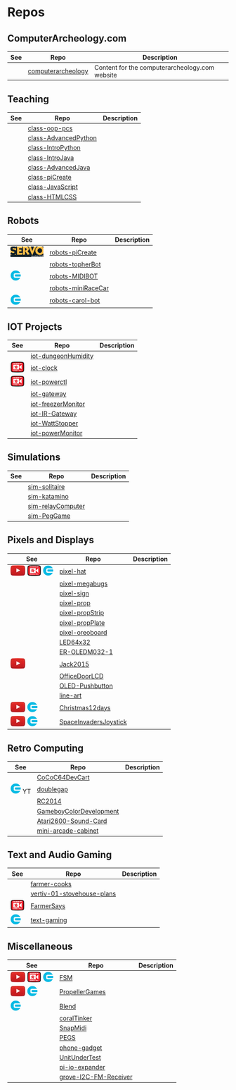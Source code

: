 # Repos

## ComputerArcheology.com

| See   | Repo  | Description |
| ----- | ----- | ----- |
| | [computerarcheology](https://github.com/topherCantrell/computerarcheology) | Content for the computerarcheology.com website |

## Teaching

| See   | Repo  | Description |
| ----- | ----- | ----- |
| | [class-oop-pcs](https://github.com/topherCantrell/class-oop-pcs) | |
| | [class-AdvancedPython](https://github.com/topherCantrell/class-AdvancedPython) | |
| | [class-IntroPython](https://github.com/topherCantrell/class-IntroPython) | |
| | [class-IntroJava](https://github.com/topherCantrell/class-IntroJava) | |
| | [class-AdvancedJava](https://github.com/topherCantrell/class-AdvancedJava) | |
| | [class-piCreate](https://github.com/topherCantrell/class-piCreate) | |
| | [class-JavaScript](https://github.com/topherCantrell/class-JavaScript) | |
| | [class-HTMLCSS](https://github.com/topherCantrell/class-HTMLCSS) | |

## Robots

| See   | Repo  | Description |
| ----- | ----- | ----- |
| ![](art/servo-small.jpg) | [robots-piCreate](https://github.com/topherCantrell/robots-piCreate) | |
| | [robots-topherBot](https://github.com/topherCantrell/robots-topherBot) | |
| ![](art/circuitcellar-small.jpg) | [robots-MIDIBOT](https://github.com/topherCantrell/robots-MIDIBOT) | |
| | [robots-miniRaceCar](https://github.com/topherCantrell/robots-miniRaceCar) | |
| ![](art/circuitcellar-small.jpg) | [robots-carol-bot](https://github.com/topherCantrell/robots-carol-bot) | |

## IOT Projects

| See   | Repo  | Description |
| ----- | ----- | ----- |
| | [iot-dungeonHumidity](https://github.com/topherCantrell/iot-dungeonHumidity) | |
| ![](art/adafruit-small.jpg) | [iot-clock](https://github.com/topherCantrell/iot-clock) | |
| ![](art/adafruit-small.jpg) | [iot-powerctl](https://github.com/topherCantrell/iot-powerctl) | |
| | [iot-gateway](https://github.com/topherCantrell/iot-gateway) | |
| | [iot-freezerMonitor](https://github.com/topherCantrell/iot-freezerMonitor) | |
| | [iot-IR-Gateway](https://github.com/topherCantrell/iot-IR-Gateway) | |
| | [iot-WattStopper](https://github.com/topherCantrell/iot-WattStopper) | |
| | [iot-powerMonitor](https://github.com/topherCantrell/iot-powerMonitor) | |

## Simulations

| See   | Repo  | Description |
| ----- | ----- | ----- |
| | [sim-solitaire](https://github.com/topherCantrell/sim-solitaire) | |
| | [sim-katamino](https://github.com/topherCantrell/sim-katamino) | |
| | [sim-relayComputer](https://github.com/topherCantrell/sim-relayComputer) | |
| | [sim-PegGame](https://github.com/topherCantrell/sim-PegGame) | |

## Pixels and Displays

| See   | Repo  | Description |
| ----- | ----- | ----- |
| ![](art/youtube-small.jpg) ![](art/adafruit-small.jpg) ![](art/circuitcellar-small.jpg) | [pixel-hat](https://github.com/topherCantrell/pixel-hat) | |
| | [pixel-megabugs](https://github.com/topherCantrell/pixel-megabugs) | |
| | [pixel-sign](https://github.com/topherCantrell/pixel-sign) | |
| | [pixel-prop](https://github.com/topherCantrell/pixel-prop) | |
| | [pixel-propStrip](https://github.com/topherCantrell/pixel-propStrip) | |
| | [pixel-propPlate](https://github.com/topherCantrell/pixel-propPlate) | |
| | [pixel-oreoboard](https://github.com/topherCantrell/pixel-oreoboard) | |
| | [LED64x32](https://github.com/topherCantrell/LED64x32) | |
| | [ER-OLEDM032-1](https://github.com/topherCantrell/ER-OLEDM032-1) | |
| ![](art/youtube-small.jpg) | [Jack2015](https://github.com/topherCantrell/Jack2015) | |
| | [OfficeDoorLCD](https://github.com/topherCantrell/OfficeDoorLCD) | |
| | [OLED-Pushbutton](https://github.com/topherCantrell/OLED-Pushbutton) | |
| | [line-art](https://github.com/topherCantrell/line-art) | |
| ![](art/youtube-small.jpg) ![](art/circuitcellar-small.jpg) | [Christmas12days](https://github.com/topherCantrell/Christmas12days) | |
| ![](art/youtube-small.jpg) ![](art/circuitcellar-small.jpg) | [SpaceInvadersJoystick](https://github.com/topherCantrell/SpaceInvadersJoystick) | |

## Retro Computing

| See   | Repo  | Description |
| ----- | ----- | ----- |
| | [CoCoC64DevCart](https://github.com/topherCantrell/CoCoC64DevCart) | |
| ![](art/circuitcellar-small.jpg) YT | [doublegap](https://github.com/topherCantrell/doublegap) | |
| | [RC2014](https://github.com/topherCantrell/RC2014) | |
| | [GameboyColorDevelopment](https://github.com/topherCantrell/GameboyColorDevelopment) | |
| | [Atari2600-Sound-Card](https://github.com/topherCantrell/Atari2600-Sound-Card) | |
| | [mini-arcade-cabinet](https://github.com/topherCantrell/mini-arcade-cabinet) | |


## Text and Audio Gaming

| See   | Repo  | Description |
| ----- | ----- | ----- |
| | [farmer-cooks](https://github.com/topherCantrell/farmer-cooks) | |
| | [vertiv-01-stovehouse-plans](https://github.com/topherCantrell/vertiv-01-stovehouse-plans) | |
| ![](art/adafruit-small.jpg) | [FarmerSays](https://github.com/topherCantrell/FarmerSays) | |
| ![](art/circuitcellar-small.jpg) | [text-gaming](https://github.com/topherCantrell/text-gaming) | |

## Miscellaneous

| See   | Repo  | Description |
| ----- | ----- | ----- |
| ![](art/youtube-small.jpg) ![](art/adafruit-small.jpg) ![](art/circuitcellar-small.jpg) | [FSM](https://github.com/topherCantrell/FSM) | |
| ![](art/youtube-small.jpg) ![](art/circuitcellar-small.jpg) | [PropellerGames](https://github.com/topherCantrell/PropellerGames) | |
| ![](art/circuitcellar-small.jpg) | [Blend](https://github.com/topherCantrell/Blend) | |
| | [coralTinker](https://github.com/topherCantrell/coralTinker) | |
| | [SnapMidi](https://github.com/topherCantrell/SnapMidi) | |
| | [PEGS](https://github.com/topherCantrell/PEGS) | |
| | [phone-gadget](https://github.com/topherCantrell/phone-gadget) | |
| | [UnitUnderTest](https://github.com/topherCantrell/UnitUnderTest) | |
| | [pi-io-expander](https://github.com/topherCantrell/pi-io-expander) | |
| | [grove-I2C-FM-Receiver](https://github.com/topherCantrell/grove-I2C-FM-Receiver) | |

